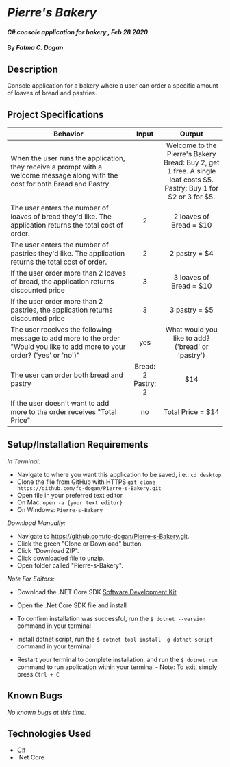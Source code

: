 # _Pierre's Bakery_

#### _C# console application for bakery , Feb 28 2020_

#### By _**Fatma C. Dogan**_

## Description

Console application for a bakery where a user can order a specific amount of loaves of bread and pastries.

## Project Specifications

| Behavior | Input | Output |
|---|:---:|:---:|
|When the user runs the application, they receive a prompt with a welcome message along with the cost for both Bread and Pastry.|  | Welcome to the Pierre's Bakery <br>Bread: Buy 2, get 1 free. A single loaf costs $5. <br>Pastry: Buy 1 for $2 or 3 for $5. |
|The user enters the number of loaves of bread they'd like. The application returns the total cost of order.| 2  | 2 loaves of Bread = $10 |
|The user enters the number of pastries they'd like. The application returns the total cost of order. | 2 | 2 pastry = $4 |
|If the user order more than 2 loaves of bread, the application returns discounted price | 3 | 3 loaves of Bread = $10 |
|If the user order more than 2 pastries, the application returns discounted price | 3 | 3 pastry = $5 |
|The user receives the following message to add more to the order<br> "Would you like to add more to your order? ('yes' or 'no')" | yes | What would you like to add? ('bread' or 'pastry')|
|The user can order both bread and pastry |  Bread: 2<br> Pastry: 2 | $14 |
|If the user doesn't want to add more to the order receives "Total Price" | no | Total Price = $14|




## Setup/Installation Requirements

_In Terminal:_

* Navigate to where you want this application to be saved, i.e.:
```cd desktop```
* Clone the file from GitHub with HTTPS
```git clone https://github.com/fc-dogan/Pierre-s-Bakery.git ```
* Open file in your preferred text editor
* On Mac: ```open -a {your text editor} ```
* On Windows: ```Pierre-s-Bakery```

_Download Manually:_

* Navigate to https://github.com/fc-dogan/Pierre-s-Bakery.git.
* Click the green "Clone or Download" button.
* Click "Download ZIP".
* Click downloaded file to unzip.
* Open folder called "Pierre-s-Bakery".


_Note For Editors:_ 
* Download the .NET Core SDK [Software Development Kit](https://dotnet.microsoft.com/download)
* Open the .Net Core SDK file and install
* To confirm installation was successful, run the ```$ dotnet --version``` command in your terminal

* Install dotnet script, run the ```$ dotnet tool install -g dotnet-script``` command in your terminal
* Restart your terminal to complete installation, and run the ```$ dotnet run``` command to run application within your terminal - Note: To exit, simply press ```Ctrl + C```
## Known Bugs

_No known bugs at this time._


## Technologies Used

* C#
* .Net Core
